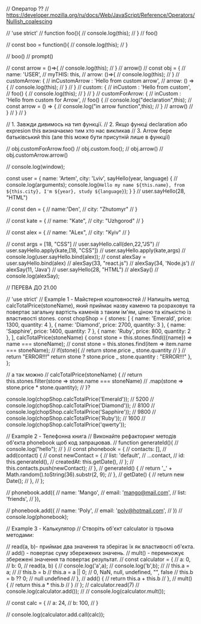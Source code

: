 // Оператор ?? //
https://developer.mozilla.org/ru/docs/Web/JavaScript/Reference/Operators/Nullish_coalescing

// 'use strict' // function foo(){ // console.log(this); // } // foo()

// const boo = function(){ // console.log(this); // }

// boo() // prompt()

// const arrow = ()=>{ // console.log(this); // } // arrow() // const obj = { // name: 'USER', //
myTHIS: this, // arrow: ()=>{ // console.log(this); // } // customArrow: { // inCustomArrow : 'Hello
from custom arrow', // arrow: () => { // console.log(this); // } // } // custom: { // inCustom :
'Hello from custom', // foo() { // console.log(this); // } // } // customForArrow: { // inCustom :
'Hello from custom for Arrow', // foo() { // console.log("declaration",this); // const arrow = () =>
{ // console.log("in arrow function",this); // } // arrow() // } // } // }

// 1. Завжди дивимось на тип функції. // 2. Якщо функці declaration або expresion this визначаємо
тим хто нас викликав // 3. Arrow бере батьківський this (але this може бути присутній лише в
функції)

// obj.customForArrow.foo() // obj.custom.foo(); // obj.arrow() // obj.customArrow.arrow()

// console.log(window);

const user = { name: 'Artem', city: 'Lviv', sayHello(year, language) { // console.log(arguments);
console.log(`Hello my name ${this.name}, from ${this.city}, I'm ${year}, study ${language}`); } } //
user.sayHello(28, "HTML")

// const den = { // name:'Den', // city: "Zhutomyr" // }

// const kate = { // name: "Kate", // city: "Uzhgorod" // }

// const alex = { // name: "ALex", // city: "Kyiv" // }

// const args = [18, "CSS"] // user.sayHello.call(den,22,"JS") // user.sayHello.apply(kate,[18,
"CSS"]) // user.sayHello.apply(kate,args) // console.log(user.sayHello.bind(alex)); // const alexSay
= user.sayHello.bind(alex) // alexSay(33, "react.js") // alexSay(34, 'Node.js') // alexSay(11,
'Java') // user.sayHello(28, "HTML") // alexSay() // console.log(alexSay);

// ПЕРЕВА ДО 21.00

// 'use strict' // Example 1 - Майстерня коштовностей // Напишіть метод calcTotalPrice(stoneName),
який приймає назву каменю та розраховує та повертає загальну вартість каменів з таким ім'ям, ціною
та кількістю із властивості stones. const chopShop = { stones: [ { name: 'Emerald', price: 1300,
quantity: 4 }, { name: 'Diamond', price: 2700, quantity: 3 }, { name: 'Sapphire', price: 1400,
quantity: 7 }, { name: 'Ruby', price: 800, quantity: 2 }, ], calcTotalPrice(stoneName) { const stone
= this.stones.find(({name}) => name === stoneName); // const stone = this.stones.find(item =>
item.name === stoneName); // if(stone){ // return stone.price _ stone.quantity // } // return
"ERROR!!!" return stone ? stone.price _ stone.quantity : "ERROR!!!" }, };

// а так можно // calcTotalPrice(stoneName) { // return this.stones.filter(stone => stone.name ===
stoneName) // .map(stone => stone.price \* stone.quantity); // }?

console.log(chopShop.calcTotalPrice('Emerald')); // 5200 //
console.log(chopShop.calcTotalPrice('Diamond')); // 8100 //
console.log(chopShop.calcTotalPrice('Sapphire')); // 9800 //
console.log(chopShop.calcTotalPrice('Ruby')); // 1600 //
console.log(chopShop.calcTotalPrice('qwerty'));

// Example 2 - Телефонна книга // Виконайте рефакторинг методів об'єкта phonebook щоб код
запрацював. // function generateId(){ // console.log("hello"); // } // const phonebook = { //
contacts: [], // add(contact) { // const newContact = { // list: 'default', // ...contact, // id:
this.generateId(), // createdAt: this.getDate(), // }; // this.contacts.push(newContact); // }, //
generateId() { // return '\_' + Math.random().toString(36).substr(2, 9); // }, // getDate() { //
return new Date(); // }, // };

// phonebook.add({ // name: 'Mango', // email: 'mango@mail.com', // list: 'friends', // }),

// phonebook.add({ // name: 'Poly', // email: 'poly@hotmail.com', // }) // console.log(phonebook);

// Example 3 - Калькулятор // Створіть об'єкт calculator із трьома методами:

// read(a, b)- приймає два значення та зберігає їх як властивості об'єкта. // add() - повертає суму
збережених значень. // mult() - перемножує збережені значення та повертає результат. // const
calculator = { // a: 0, // b: 0, // read(a, b) { // console.log('a',a); // console.log('b',b); // //
this.a = a; // // this.b = b // this.a = a || 0; // 0, NaN, null, undefined, "", false // this.b = b
?? 0; // null undefined // }, // add() { // return this.a + this.b // }, // mult() { // return
this.a \* this.b // } // }; // calculator.read(7) // console.log(calculator.add()); // //
console.log(calculator.mult());

// const calc = { // a: 24, // b: 100, // }

// console.log(calculator.add.call(calc));

